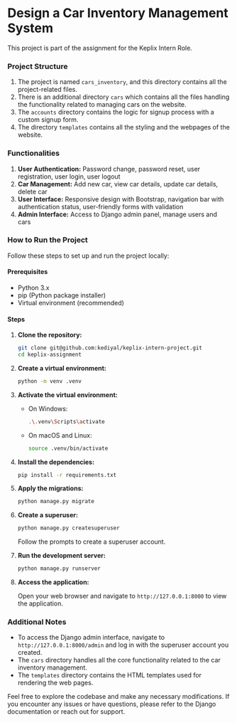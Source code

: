 # Design a Car Inventory Management System

This project is part of the assignment for the Keplix Intern Role.

### Project Structure

1. The project is named `cars_inventory`, and this directory contains all the project-related files.
2. There is an additional directory `cars` which contains all the files handling the functionality related to managing cars on the website.
3. The `accounts` directory contains the logic for signup process with a custom signup form.
4. The directory `templates` contains all the styling and the webpages of the website.

### Functionalities
1. **User Authentication:** Password change, password reset, user registration, user login, user logout
2. **Car Management:** Add new car, view car details, update car details, delete car
3. **User Interface:** Responsive design with Bootstrap, navigation bar with authentication status, user-friendly forms with validation
4. **Admin Interface:** Access to Django admin panel, manage users and cars


### How to Run the Project

Follow these steps to set up and run the project locally:

#### Prerequisites

- Python 3.x
- pip (Python package installer)
- Virtual environment (recommended)

#### Steps

1. **Clone the repository:**

    ```bash
    git clone git@github.com:kediyal/keplix-intern-project.git
    cd keplix-assignment
    ```

2. **Create a virtual environment:**

    ```bash
    python -m venv .venv
    ```

3. **Activate the virtual environment:**

    - On Windows:
      ```bash
      .\.venv\Scripts\activate
      ```
    - On macOS and Linux:
      ```bash
      source .venv/bin/activate
      ```

4. **Install the dependencies:**

    ```bash
    pip install -r requirements.txt
    ```

5. **Apply the migrations:**

    ```bash
    python manage.py migrate
    ```

6. **Create a superuser:**

    ```bash
    python manage.py createsuperuser
    ```

    Follow the prompts to create a superuser account.

7. **Run the development server:**

    ```bash
    python manage.py runserver
    ```

8. **Access the application:**

    Open your web browser and navigate to `http://127.0.0.1:8000` to view the application.

### Additional Notes

- To access the Django admin interface, navigate to `http://127.0.0.1:8000/admin` and log in with the superuser account you created.
- The `cars` directory handles all the core functionality related to the car inventory management.
- The `templates` directory contains the HTML templates used for rendering the web pages.

Feel free to explore the codebase and make any necessary modifications. If you encounter any issues or have questions, please refer to the Django documentation or reach out for support.

